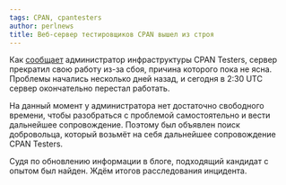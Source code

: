 ```yaml
---
tags: CPAN, cpantesters
author: perlnews
title: Веб-сервер тестировщиков CPAN вышел из строя
---
```


Как [сообщает](http://blog.cpantesters.org/diary/199) администратор
инфраструктуры CPAN Testers, сервер прекратил свою работу из-за сбоя, причина
которого пока не ясна. Проблемы начались несколько дней назад, и сегодня в 2:30
UTC сервер окончательно перестал работать.

На данный момент у администратора нет достаточно свободного времени, чтобы
разобраться с проблемой самостоятельно и вести дальнейшее сопровождение.
Поэтому был объявлен поиск добровольца, который возьмёт на себя дальнейшее
сопровождение CPAN Testers.

Судя по обновлению информации в блоге, подходящий кандидат с опытом был найден.
Ждём итогов расследования инцидента.
